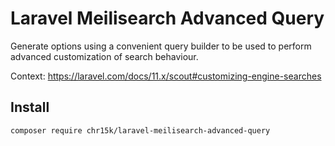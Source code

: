 # Laravel Meilisearch Advanced Query

Generate options using a convenient query builder to be used to perform advanced customization of search behaviour.

Context: https://laravel.com/docs/11.x/scout#customizing-engine-searches

## Install

```bash
composer require chr15k/laravel-meilisearch-advanced-query
```
